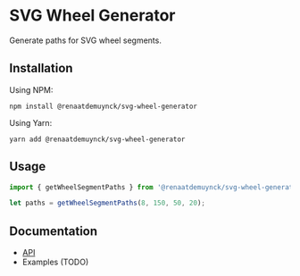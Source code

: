# SVG Wheel Generator

Generate paths for SVG wheel segments.

## Installation

Using NPM:

    npm install @renaatdemuynck/svg-wheel-generator

Using Yarn:

    yarn add @renaatdemuynck/svg-wheel-generator

## Usage

```javascript
import { getWheelSegmentPaths } from '@renaatdemuynck/svg-wheel-generator';

let paths = getWheelSegmentPaths(8, 150, 50, 20);
```

## Documentation

 - [API](docs/API.md)
 - Examples (TODO)
